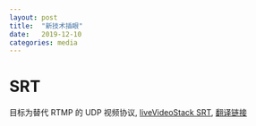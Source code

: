 ```yaml
---
layout: post
title:  "新技术插眼"
date:   2019-12-10
categories: media
---
```


# SRT 
目标为替代 RTMP 的 UDP 视频协议, [liveVideoStack SRT][1], [翻译链接][2] 


[1]:https://mp.weixin.qq.com/s?__biz=MzU1NTEzOTM5Mw==&mid=2247493999&idx=1&sn=9201e9c0af82574f78f80059d3ef9021&chksm=fbda4141ccadc8571ccbca27905092f1ea2d064f32cd550fdde2c12e606e0b048198206ac79d&mpshare=1&scene=1&srcid=&sharer_sharetime=1575941986225&sharer_shareid=18deff459e757919b06ddb52f78cc496&key=776c40d5843ff79f640ff10c63faa344b9c358aa18ab0b7ceae4a3ba05eac547510b10e2cba3e5ad43bb57e46059e7785ee492c54b95775811c44f1e26e963a36e391717b47ecacea5874a8017567b91&ascene=1&uin=MTU3NDA1NTQyOA%3D%3D&devicetype=Windows+10&version=62070158&lang=zh_CN&exportkey=AwE%2BnJ80rfQJ%2BxJjevIKv%2FQ%3D&pass_ticket=8nAjb9ixSvtXMsW1ggX3QiqYt8CjidK0Nk6FAlz9B%2BTlLureHEz9sotYQX7JtA8t
[2]: https://github.com/runner365/read_book/blob/master/SRT/srt_protocol.md